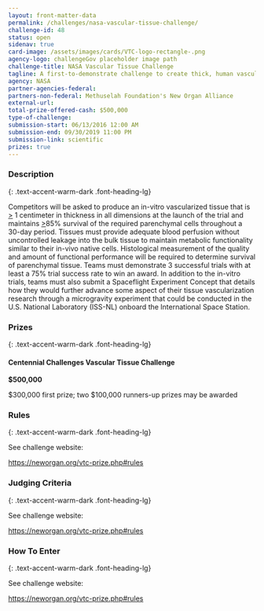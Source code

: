 ```yaml
---
layout: front-matter-data
permalink: /challenges/nasa-vascular-tissue-challenge/
challenge-id: 48
status: open
sidenav: true
card-image: /assets/images/cards/VTC-logo-rectangle-.png
agency-logo: challengeGov placeholder image path
challenge-title: NASA Vascular Tissue Challenge
tagline: A first-to-demonstrate challenge to create thick, human vascularized organ tissue surviving 30 calendar days
agency: NASA
partner-agencies-federal: 
partners-non-federal: Methuselah Foundation's New Organ Alliance
external-url:
total-prize-offered-cash: $500,000
type-of-challenge: 
submission-start: 06/13/2016 12:00 AM
submission-end: 09/30/2019 11:00 PM
submission-link: scientific
prizes: true
---
```




<!-- Description start -->
### Description
{: .text-accent-warm-dark .font-heading-lg}

<div class="description">
                          <p>Competitors will be asked to produce an in-vitro vascularized tissue that is <span style="text-decoration: underline;">&gt;</span> 1 centimeter in thickness in all dimensions at the launch of the trial and maintains <span style="text-decoration: underline;">&gt;</span>85% survival of the required parenchymal cells throughout a 30-day period. Tissues must provide adequate blood perfusion without uncontrolled leakage into the bulk tissue to maintain metabolic functionality similar to their in-vivo native cells. Histological measurement of the quality and amount of functional performance will be required to determine survival of parenchymal tissue. Teams must demonstrate 3 successful trials with at least a 75% trial success rate to win an award. In addition to the in-vitro trials, teams must also submit a Spaceflight Experiment Concept that details how they would further advance some aspect of their tissue vascularization research through a microgravity experiment that could be conducted in the U.S. National Laboratory (ISS-NL) onboard the International Space Station.</p>
              </div>

<!-- Prizes start -->
### Prizes
{: .text-accent-warm-dark .font-heading-lg}

<div class="prize-item">
        <h4 class="text-primary">Centennial Challenges Vascular Tissue Challenge</h4>
                          <p class="prize"><strong>$500,000</strong></p>
                          <div class="description">
            $300,000 first prize; two $100,000 runners-up prizes may be awarded
          </div>
              </div>
          
<!-- Rules start -->
### Rules 
{: .text-accent-warm-dark .font-heading-lg}

<div class="text-left">
              <p>See challenge website:</p>
<p><span style="text-decoration: underline;"><a href="https://neworgan.org/vtc-prize.php#rules" target="_blank" rel="noopener">https://neworgan.org/vtc-prize.php#rules</a></span></p>
            </div>
            
<!-- Judging start -->
### Judging Criteria
{: .text-accent-warm-dark .font-heading-lg}

<div class="text-left">
              <p>See challenge website:</p>
<p><span style="text-decoration: underline;"><a href="https://neworgan.org/vtc-prize.php#rules" target="_blank" rel="noopener">https://neworgan.org/vtc-prize.php#rules</a></span></p>
            </div>
            
<!--  How To Enter start -->
### How To Enter
{: .text-accent-warm-dark .font-heading-lg}

<div class="text-left">
              <p>See challenge website:</p>
<p><span style="text-decoration: underline;"><a href="https://neworgan.org/vtc-prize.php#rules" target="_blank" rel="noopener">https://neworgan.org/vtc-prize.php#rules</a></span></p>
            </div>
